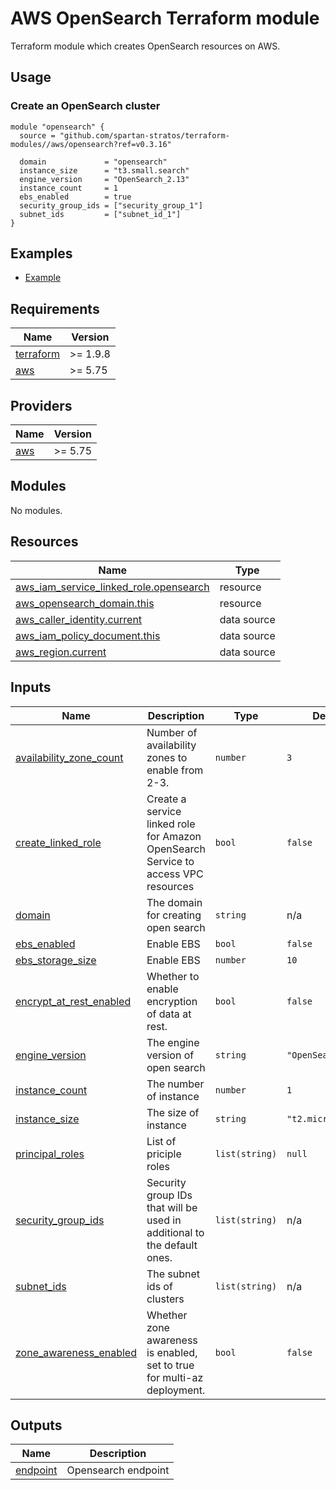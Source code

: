 # AWS OpenSearch Terraform module

Terraform module which creates OpenSearch resources on AWS.

## Usage

### Create an OpenSearch cluster

```hcl
module "opensearch" {
  source = "github.com/spartan-stratos/terraform-modules//aws/opensearch?ref=v0.3.16"

  domain             = "opensearch"
  instance_size      = "t3.small.search"
  engine_version     = "OpenSearch_2.13"
  instance_count     = 1
  ebs_enabled        = true
  security_group_ids = ["security_group_1"]
  subnet_ids         = ["subnet_id_1"]
}
```

## Examples

- [Example](./examples/complete/)

<!-- BEGIN_TF_DOCS -->

## Requirements

| Name                                                                      | Version  |
|---------------------------------------------------------------------------|----------|
| <a name="requirement_terraform"></a> [terraform](#requirement\_terraform) | >= 1.9.8 |
| <a name="requirement_aws"></a> [aws](#requirement\_aws)                   | >= 5.75  |

## Providers

| Name                                              | Version |
|---------------------------------------------------|---------|
| <a name="provider_aws"></a> [aws](#provider\_aws) | >= 5.75 |

## Modules

No modules.

## Resources

| Name                                                                                                                                          | Type        |
|-----------------------------------------------------------------------------------------------------------------------------------------------|-------------|
| [aws_iam_service_linked_role.opensearch](https://registry.terraform.io/providers/hashicorp/aws/latest/docs/resources/iam_service_linked_role) | resource    |
| [aws_opensearch_domain.this](https://registry.terraform.io/providers/hashicorp/aws/latest/docs/resources/opensearch_domain)                   | resource    |
| [aws_caller_identity.current](https://registry.terraform.io/providers/hashicorp/aws/latest/docs/data-sources/caller_identity)                 | data source |
| [aws_iam_policy_document.this](https://registry.terraform.io/providers/hashicorp/aws/latest/docs/data-sources/iam_policy_document)            | data source |
| [aws_region.current](https://registry.terraform.io/providers/hashicorp/aws/latest/docs/data-sources/region)                                   | data source |

## Inputs

| Name                                                                                                          | Description                                                                        | Type           | Default             | Required |
|---------------------------------------------------------------------------------------------------------------|------------------------------------------------------------------------------------|----------------|---------------------|:--------:|
| <a name="input_availability_zone_count"></a> [availability\_zone\_count](#input\_availability\_zone\_count)   | Number of availability zones to enable from 2-3.                                   | `number`       | `3`                 |    no    |
| <a name="input_create_linked_role"></a> [create\_linked\_role](#input\_create\_linked\_role)                  | Create a service linked role for Amazon OpenSearch Service to access VPC resources | `bool`         | `false`             |    no    |
| <a name="input_domain"></a> [domain](#input\_domain)                                                          | The domain for creating open search                                                | `string`       | n/a                 |   yes    |
| <a name="input_ebs_enabled"></a> [ebs\_enabled](#input\_ebs\_enabled)                                         | Enable EBS                                                                         | `bool`         | `false`             |    no    |
| <a name="input_ebs_storage_size"></a> [ebs\_storage\_size](#input\_ebs\_storage\_size)                        | Enable EBS                                                                         | `number`       | `10`                |    no    |
| <a name="input_encrypt_at_rest_enabled"></a> [encrypt\_at\_rest\_enabled](#input\_encrypt\_at\_rest\_enabled) | Whether to enable encryption of data at rest.                                      | `bool`         | `false`             |    no    |
| <a name="input_engine_version"></a> [engine\_version](#input\_engine\_version)                                | The engine version of open search                                                  | `string`       | `"OpenSearch_2.13"` |    no    |
| <a name="input_instance_count"></a> [instance\_count](#input\_instance\_count)                                | The number of instance                                                             | `number`       | `1`                 |    no    |
| <a name="input_instance_size"></a> [instance\_size](#input\_instance\_size)                                   | The size of instance                                                               | `string`       | `"t2.micro.search"` |    no    |
| <a name="input_principal_roles"></a> [principal\_roles](#input\_principal\_roles)                             | List of priciple roles                                                             | `list(string)` | `null`              |    no    |
| <a name="input_security_group_ids"></a> [security\_group\_ids](#input\_security\_group\_ids)                  | Security group IDs that will be used in additional to the default ones.            | `list(string)` | n/a                 |   yes    |
| <a name="input_subnet_ids"></a> [subnet\_ids](#input\_subnet\_ids)                                            | The subnet ids of clusters                                                         | `list(string)` | n/a                 |   yes    |
| <a name="input_zone_awareness_enabled"></a> [zone\_awareness\_enabled](#input\_zone\_awareness\_enabled)      | Whether zone awareness is enabled, set to true for multi-az deployment.            | `bool`         | `false`             |    no    |

## Outputs

| Name                                                         | Description         |
|--------------------------------------------------------------|---------------------|
| <a name="output_endpoint"></a> [endpoint](#output\_endpoint) | Opensearch endpoint |

<!-- END_TF_DOCS -->
